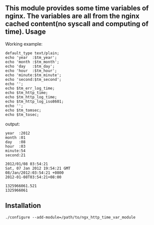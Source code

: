 This module provides some time variables of nginx. The variables are all from the nginx cached content(no syscall and computing of time).
Usage
-----

Working example:

    default_type text/plain;
    echo 'year  :$tm_year';
    echo 'month :$tm_month';
    echo 'day   :$tm_day';
    echo 'hour  :$tm_hour';
    echo 'minute:$tm_minute';
    echo 'second:$tm_second';
    echo ''; 
    echo $tm_err_log_time;
    echo $tm_http_time;
    echo $tm_http_log_time;
    echo $tm_http_log_iso8601;
    echo ''; 
    echo $tm_tomsec;
    echo $tm_tosec;

output:

    year  :2012
    month :01
    day   :08
    hour  :03
    minute:54
    second:21

    2012/01/08 03:54:21
    Sat, 07 Jan 2012 19:54:21 GMT
    08/Jan/2012:03:54:21 +0800
    2012-01-08T03:54:21+08:00

    1325966061.521
    1325966061

Installation
------------

    ./configure --add-module=/path/to/ngx_http_time_var_module



